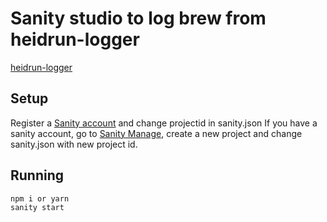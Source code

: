 # Sanity studio to log brew from heidrun-logger
[heidrun-logger](https://github.com/kristofferj/heidrun-logger)

## Setup
Register a [Sanity account](https://sanity.io) and change projectid in  sanity.json
If you have a sanity account, go to [Sanity Manage](https://manage.sanity.io), create a new project and change sanity.json with new project id.

## Running
```
npm i or yarn
sanity start
```
